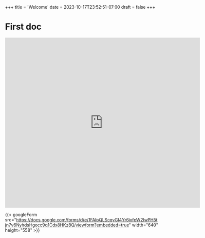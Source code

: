 +++
title = 'Welcome'
date = 2023-10-17T23:52:51-07:00
draft = false
+++

# First doc

<iframe src="https://docs.google.com/forms/d/e/1FAIpQLScqvGI4Yr6ixfpW2IwPH5tjn7v6NyhdsHgocc9q1Cdx8HKz8Q/viewform?embedded=true" width="640" height="558" frameborder="0" marginheight="0" marginwidth="0">Loading…</iframe>



{{< googleForm src="https://docs.google.com/forms/d/e/1FAIpQLScqvGI4Yr6ixfpW2IwPH5tjn7v6NyhdsHgocc9q1Cdx8HKz8Q/viewform?embedded=true" width="640" height="558" >}}

